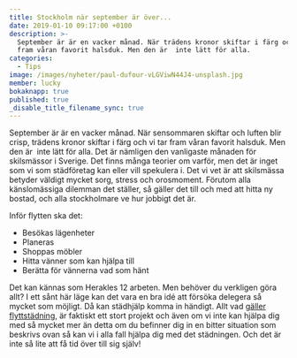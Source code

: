```yaml
---
title: Stockholm när september är över...
date: 2019-01-10 09:17:00 +0100
description: >-
  September är är en vacker månad. När trädens kronor skiftar i färg och vi tar
  fram våran favorit halsduk. Men den är  inte lätt för alla.
categories:
  - Tips
image: /images/nyheter/paul-dufour-vLGViwN44J4-unsplash.jpg
member: lucky
bokaknapp: true
published: true
_disable_title_filename_sync: true
---
```


September &auml;r &auml;r en vacker m&aring;nad. N&auml;r sensommaren skiftar och luften blir crisp, tr&auml;dens kronor skiftar i f&auml;rg och vi tar fram v&aring;ran favorit halsduk. Men den &auml;r&nbsp; inte l&auml;tt för alla. Det &auml;r n&auml;mligen den vanligaste m&aring;naden för skilsm&auml;ssor i Sverige. Det finns m&aring;nga teorier om varför, men det &auml;r inget som vi som st&auml;dföretag kan eller vill spekulera i. Det vi vet &auml;r att skilsm&auml;ssa betyder v&auml;ldigt mycket sorg, stress och orosmoment. Förutom alla k&auml;nslom&auml;ssiga dilemman det st&auml;ller, s&aring; g&auml;ller det till och med att hitta ny bostad, och alla stockholmare ve hur jobbigt det &auml;r.

Inför flytten ska det:

* Besökas l&auml;genheter
* Planeras
* Shoppas möbler
* Hitta v&auml;nner som kan hj&auml;lpa till
* Ber&auml;tta för v&auml;nnerna vad som h&auml;nt

Det kan k&auml;nnas som Herakles 12 arbeten. Men behöver du verkligen göra allt? I ett s&aring;nt h&auml;r l&auml;ge kan det vara en bra id&eacute; att försöka delegera s&aring; mycket som möjligt. D&aring; kan st&auml;dhj&auml;lp komma in h&auml;ndigt. Allt vad [g&auml;ller flyttst&auml;dning](/tips/flyttstadning-i-stockholm-vara-tips/), &auml;r faktiskt ett stort projekt och &auml;ven om vi inte kan hj&auml;lpa dig med s&aring; mycket mer &auml;n detta om du befinner dig in en bitter situation som beskrivs ovan s&aring; kan vi i alla fall hj&auml;lpa dig med det st&auml;dningen. Och det &auml;r inte s&aring; lite att f&aring; tid över till sig sj&auml;lv\!

&nbsp;

&nbsp;